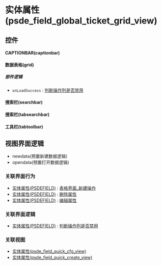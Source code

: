 # 实体属性(psde_field_global_ticket_grid_view)  <!-- {docsify-ignore-all} -->



## 控件
#### CAPTIONBAR(captionbar)
#### 数据表格(grid)

##### 部件逻辑
* `onLoadSuccess` : [判断操作列是否禁用](module/extension/PSDEField/uilogic/judge_column_state)
#### 搜索栏(searchbar)
#### 搜索栏(tabsearchbar)
#### 工具栏(tabtoolbar)

## 视图界面逻辑
  * newdata(预置新建数据逻辑)
  * opendata(预置打开数据逻辑)


### 关联界面行为
  * [实体属性(PSDEFIELD)](module/extension/PSDEField) : [表格界面_新建操作](module/extension/PSDEField#界面行为)
  * [实体属性(PSDEFIELD)](module/extension/PSDEField) : [删除属性](module/extension/PSDEField#界面行为)
  * [实体属性(PSDEFIELD)](module/extension/PSDEField) : [编辑属性](module/extension/PSDEField#界面行为)

### 关联界面逻辑
  * [实体属性(PSDEFIELD)](module/extension/PSDEField) : [判断操作列是否禁用](module/extension/PSDEField/uilogic/judge_column_state)

### 关联视图
  * [实体属性(psde_field_quick_cfg_view)](app/view/psde_field_quick_cfg_view)
  * [实体属性(psde_field_quick_create_view)](app/view/psde_field_quick_create_view)

<script>
 const { createApp } = Vue
  createApp({
    data() {
      return {

      }
    }
  }).use(ElementPlus).mount('#app')
</script>